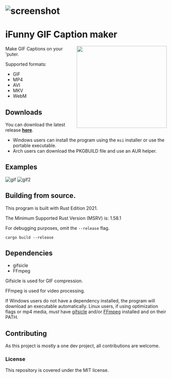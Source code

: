 # ![screenshot](https://media.discordapp.net/attachments/690220522600267780/929755673011580938/unknown.png)

# iFunny GIF Caption maker

<img align="right" width="281" height="255" src="https://i.imgur.com/Gb3Aptm.gif">

Make GIF Captions on your 'puter. 

Supported formats: 
- GIF
- MP4 
- AVI
- MKV 
- WebM

## Downloads

You can download the latest release **[here](https://github.com/bltzxsd/unlustig/releases/latest)**.

- Windows users can install the program using the `msi` installer or use the portable executable.
- Arch users can download the PKGBUILD file and use an AUR helper. 

## Examples
![gif](https://media.discordapp.net/attachments/834076909557645335/929746951757496351/2VUqz.gif)
![gif2](https://media.discordapp.net/attachments/834076909557645335/929748427724701706/ezgif-2-5dbac32931.gif)

## Building from source.
This program is built with Rust Edition 2021. 

The Minimum Supported Rust Version (MSRV) is: 1.58.1

For debugging purposes, omit the `--release` flag.
```
cargo build --release 
```

## Dependencies

* gifsicle
* FFmpeg 

Gifsicle is used for GIF compression. 

FFmpeg is used for video processing.

If Windows users do not have a dependency installed, the program will download an executable automatically.
Linux users, if using optimization flags or mp4 media, *must* have [gifsicle](https://www.lcdf.org/gifsicle/) and/or [FFmpeg](https://www.ffmpeg.org/) installed and on their PATH.

## Contributing
As this project is mostly a one dev project, all contributions are welcome.

### License 
This repository is covered under the MIT license.
